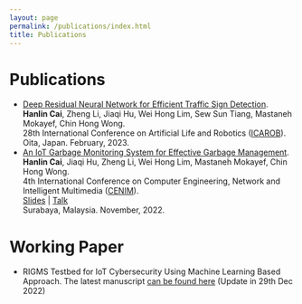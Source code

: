 ```yaml
---
layout: page
permalink: /publications/index.html
title: Publications
---
```


# Publications

- [Deep Residual Neural Network for Efficient Traffic Sign Detection](https://caihanlin.com/mypaper/202302ICAROB.pdf).<br>**Hanlin Cai**, Zheng Li, Jiaqi Hu, Wei Hong Lim, Sew Sun Tiang, Mastaneh Mokayef, Chin Hong Wong.<br>28th International Conference on Artificial Life and Robotics ([ICAROB](https://alife-robotics.org/)).<br>Oita, Japan. February, 2023.
- [An IoT Garbage Monitoring System for Effective Garbage Management](https://caihanlin.com/mypaper/202208cenim.pdf).<br>**Hanlin Cai**, Jiaqi Hu, Zheng Li, Wei Hong Lim, Mastaneh Mokayef, Chin Hong Wong.<br>4th International Conference on Computer Engineering, Network and Intelligent Multimedia ([CENIM](http://cenim.its.ac.id/#pdfexpress)).<br>[Slides](https://caihanlin.com/mypaper/slides/2022-CENIM-Pre-v2.pdf) | [Talk](https://www.bilibili.com/video/BV1jv4y1S7VQ/) <br>Surabaya, Malaysia. November, 2022.



# Working Paper

- RIGMS Testbed for IoT Cybersecurity Using Machine Learning Based Approach. The latest manuscript [can be found here](https://caihanlin.com/mypaper/202210camb.pdf) (Update in 29th Dec 2022)





